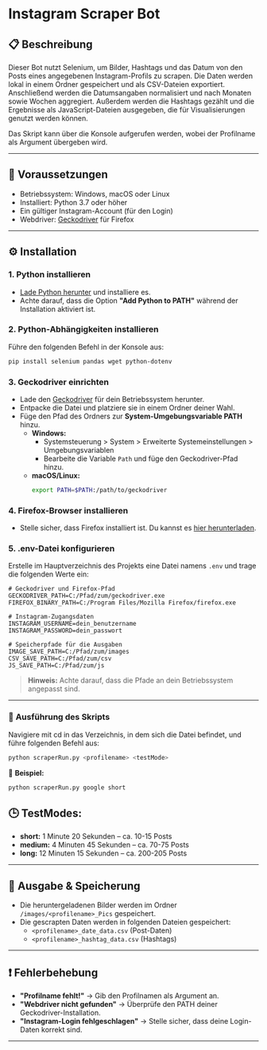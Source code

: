 # Instagram Scraper Bot

## 📋 **Beschreibung**
Dieser Bot nutzt Selenium, um Bilder, Hashtags und das Datum von den Posts eines angegebenen Instagram-Profils zu scrapen. Die Daten werden lokal in einem Ordner gespeichert und als CSV-Dateien exportiert. Anschließend werden die Datumsangaben normalisiert und nach Monaten sowie Wochen aggregiert. Außerdem werden die Hashtags gezählt und die Ergebnisse als JavaScript-Dateien ausgegeben, die für Visualisierungen genutzt werden können.

Das Skript kann über die Konsole aufgerufen werden, wobei der Profilname als Argument übergeben wird.

---

## 🧩 **Voraussetzungen**
- Betriebssystem: Windows, macOS oder Linux
- Installiert: Python 3.7 oder höher
- Ein gültiger Instagram-Account (für den Login)
- Webdriver: [Geckodriver](https://github.com/mozilla/geckodriver/releases) für Firefox

---

## ⚙️ **Installation**

### 1. **Python installieren**
- [Lade Python herunter](https://www.python.org/downloads/) und installiere es.
- Achte darauf, dass die Option **"Add Python to PATH"** während der Installation aktiviert ist.

### 2. **Python-Abhängigkeiten installieren**
Führe den folgenden Befehl in der Konsole aus:
```bash
pip install selenium pandas wget python-dotenv

```

### 3. **Geckodriver einrichten**
- Lade den [Geckodriver](https://github.com/mozilla/geckodriver/releases) für dein Betriebssystem herunter.
- Entpacke die Datei und platziere sie in einem Ordner deiner Wahl.
- Füge den Pfad des Ordners zur **System-Umgebungsvariable PATH** hinzu.
  - **Windows:**
    - Systemsteuerung > System > Erweiterte Systemeinstellungen > Umgebungsvariablen
    - Bearbeite die Variable `Path` und füge den Geckodriver-Pfad hinzu.
  - **macOS/Linux:**
    ```bash
    export PATH=$PATH:/path/to/geckodriver
    ```

### 4. **Firefox-Browser installieren**
- Stelle sicher, dass Firefox installiert ist. Du kannst es [hier herunterladen](https://www.mozilla.org/de/firefox/new/).

### 5. **.env-Datei konfigurieren**
Erstelle im Hauptverzeichnis des Projekts eine Datei namens `.env` und trage die folgenden Werte ein:
```env
# Geckodriver und Firefox-Pfad
GECKODRIVER_PATH=C:/Pfad/zum/geckodriver.exe
FIREFOX_BINARY_PATH=C:/Program Files/Mozilla Firefox/firefox.exe

# Instagram-Zugangsdaten
INSTAGRAM_USERNAME=dein_benutzername
INSTAGRAM_PASSWORD=dein_passwort

# Speicherpfade für die Ausgaben
IMAGE_SAVE_PATH=C:/Pfad/zum/images
CSV_SAVE_PATH=C:/Pfad/zum/csv
JS_SAVE_PATH=C:/Pfad/zum/js
```
> **Hinweis:** Achte darauf, dass die Pfade an dein Betriebssystem angepasst sind.

---


### 🚀 **Ausführung des Skripts**
Navigiere mit cd in das Verzeichnis, in dem sich die Datei befindet, und führe folgenden Befehl aus:
```bash
python scraperRun.py <profilename> <testMode>
```
🔹 **Beispiel:**
```bash
python scraperRun.py google short
```

## 🕒 **TestModes:**
- **short:** 1 Minute 20 Sekunden – ca. 10-15 Posts
- **medium:** 4 Minuten 45 Sekunden – ca. 70-75 Posts
- **long:** 12 Minuten 15 Sekunden – ca. 200-205 Posts


---

## 💾 **Ausgabe & Speicherung**
- Die heruntergeladenen Bilder werden im Ordner `/images/<profilename>_Pics` gespeichert.
- Die gescrapten Daten werden in folgenden Dateien gespeichert:
  - `<profilename>_date_data.csv` (Post-Daten)
  - `<profilename>_hashtag_data.csv` (Hashtags)

---

## ❗ **Fehlerbehebung**
- **"Profilname fehlt!"** → Gib den Profilnamen als Argument an.
- **"Webdriver nicht gefunden"** → Überprüfe den PATH deiner Geckodriver-Installation.
- **"Instagram-Login fehlgeschlagen"** → Stelle sicher, dass deine Login-Daten korrekt sind.

---


